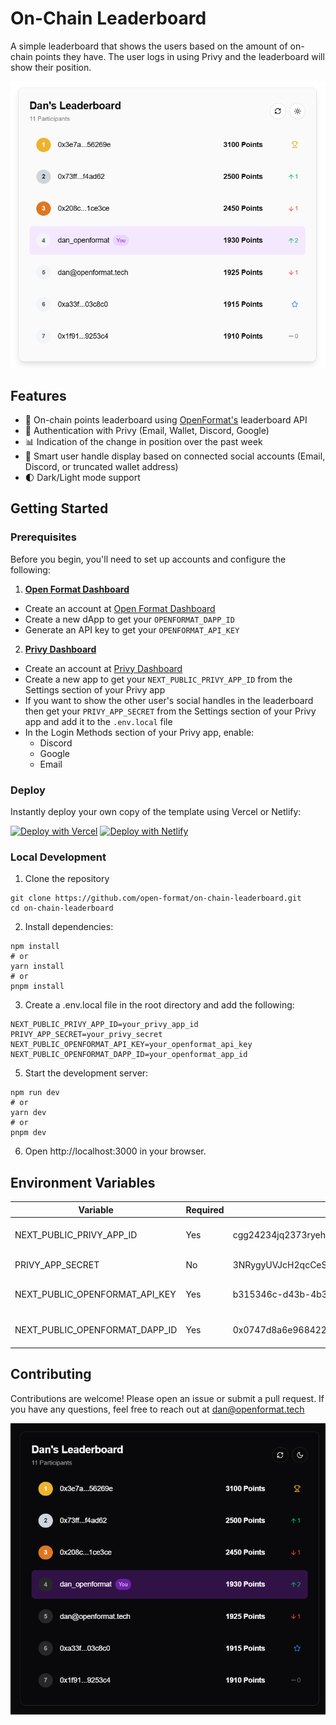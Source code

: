 # On-Chain Leaderboard

A simple leaderboard that shows the users based on the amount of on-chain points they have. The user logs in using Privy and the leaderboard will show their position.

![Light Mode Leaderboard](./assets/light-mode.PNG)

## Features

- 🔗 On-chain points leaderboard using [OpenFormat's](https://app.openformat.tech/) leaderboard API
- 🔐 Authentication with Privy (Email, Wallet, Discord, Google)
- 📊 Indication of the change in position over the past week
- 👤 Smart user handle display based on connected social accounts (Email, Discord, or truncated wallet address)
- 🌓 Dark/Light mode support

## Getting Started

### Prerequisites
Before you begin, you'll need to set up accounts and configure the following:
1. **[Open Format Dashboard](https://app.openformat.tech/)**
- Create an account at [Open Format Dashboard](https://app.openformat.tech/)
- Create a new dApp to get your `OPENFORMAT_DAPP_ID`
- Generate an API key to get your `OPENFORMAT_API_KEY`
2. **[Privy Dashboard](https://dashboard.privy.io/)**
- Create an account at [Privy Dashboard](https://dashboard.privy.io/)
- Create a new app to get your `NEXT_PUBLIC_PRIVY_APP_ID` from the Settings section of your Privy app
- If you want to show the other user's social handles in the leaderboard then get your `PRIVY_APP_SECRET` from the Settings section of your Privy app and add it to the `.env.local` file
- In the Login Methods section of your Privy app, enable:
    - Discord
    - Google
    - Email

### Deploy
Instantly deploy your own copy of the template using Vercel or Netlify:

[![Deploy with Vercel](https://vercel.com/button)](https://vercel.com/new/clone?repository-url=https%3A%2F%2Fgithub.com%2Fopen-format%2Fon-chain-leaderboard&env=NEXT_PUBLIC_OPENFORMAT_API_KEY,NEXT_PUBLIC_OPENFORMAT_DAPP_ID,NEXT_PUBLIC_PRIVY_APP_ID,PRIVY_APP_SECRET) [![Deploy with Netlify](https://www.netlify.com/img/deploy/button.svg)](https://app.netlify.com/start/deploy?repository=https://github.com/open-format/on-chain-leaderboard)


### Local Development

1. Clone the repository
```
git clone https://github.com/open-format/on-chain-leaderboard.git
cd on-chain-leaderboard
```

2. Install dependencies:
```
npm install
# or
yarn install
# or
pnpm install
```

3. Create a .env.local file in the root directory and add the following:
```
NEXT_PUBLIC_PRIVY_APP_ID=your_privy_app_id
PRIVY_APP_SECRET=your_privy_secret
NEXT_PUBLIC_OPENFORMAT_API_KEY=your_openformat_api_key
NEXT_PUBLIC_OPENFORMAT_DAPP_ID=your_openformat_app_id
```

5. Start the development server:
```
npm run dev
# or
yarn dev
# or
pnpm dev
```
6. Open http://localhost:3000 in your browser.

## Environment Variables

| Variable | Required | Example | Description |
|----------|----------|----------|-------------|
| NEXT_PUBLIC_PRIVY_APP_ID | Yes | cgg24234jq2373ryeh719gutpc | Your [Privy](https://www.privy.io/) application ID |
| PRIVY_APP_SECRET | No | 3NRygyUVJcH2qcCeS8F25ymbis7FZEBPUW4kP52oWjqNUGVrdQcot5JL6 | Your [Privy](https://www.privy.io/) app secret |
| NEXT_PUBLIC_OPENFORMAT_API_KEY | Yes | b315346c-d43b-4b37-aee9-621fgdg415b8e | Your [Open Format](https://app.openformat.tech/) API Key |
| NEXT_PUBLIC_OPENFORMAT_DAPP_ID | Yes | 0x0747d8a6e968422a4e506e820f51efaef757956c | Your [Open Format](https://app.openformat.tech/) dApp ID |


## Contributing 
Contributions are welcome! Please open an issue or submit a pull request. If you have any questions, feel free to reach out at [dan@openformat.tech](mailto:dan@openformat.tech)

![Dark Mode Leaderboard](./assets/dark-mode.PNG)

